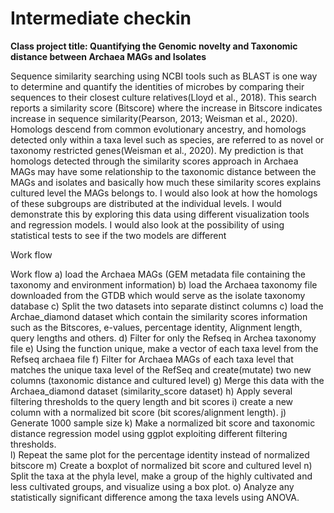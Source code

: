 Intermediate checkin
================

**Class project title: Quantifying the Genomic novelty and Taxonomic
distance between Archaea MAGs and Isolates**

Sequence similarity searching using NCBI tools such as BLAST is one way
to determine and quantify the identities of microbes by comparing their
sequences to their closest culture relatives(Lloyd et al., 2018). This
search reports a similarity score (Bitscore) where the increase in
Bitscore indicates increase in sequence similarity(Pearson, 2013;
Weisman et al., 2020). Homologs descend from common evolutionary
ancestry, and homologs detected only within a taxa level such as
species, are referred to as novel or taxonomy restricted genes(Weisman
et al., 2020). My prediction is that homologs detected through the
similarity scores approach in Archaea MAGs may have some relationship to
the taxonomic distance between the MAGs and isolates and basically how
much these similarity scores explains cultured level the MAGs belongs
to. I would also look at how the homologs of these subgroups are
distributed at the individual levels. I would demonstrate this by
exploring this data using different visualization tools and regression
models. I would also look at the possibility of using statistical tests
to see if the two models are different

Work flow

Work flow a) load the Archaea MAGs (GEM metadata file containing the
taxonomy and environment information) b) load the Archaea taxonomy file
downloaded from the GTDB which would serve as the isolate taxonomy
database c) Split the two datasets into separate distinct columns c)
load the Archae_diamond dataset which contain the similarity scores
information such as the Bitscores, e-values, percentage identity,
Alignment length, query lengths and others. d) Filter for only the
Refseq in Archea taxonomy file e) Using the function unique, make a
vector of each taxa level from the Refseq archaea file f) Filter for
Archaea MAGs of each taxa level that matches the unique taxa level of
the RefSeq and create(mutate) two new columns (taxonomic distance and
cultured level) g) Merge this data with the Archaea_diamond dataset
(similarity_score dataset) h) Apply several filtering thresholds to the
query length and bit scores i) create a new column with a normalized bit
score (bit scores/alignment length). j) Generate 1000 sample size k)
Make a normalized bit score and taxonomic distance regression model
using ggplot exploiting different filtering thresholds.  
l) Repeat the same plot for the percentage identity instead of
normalized bitscore m) Create a boxplot of normalized bit score and
cultured level n) Split the taxa at the phyla level, make a group of the
highly cultivated and less cultivated groups, and visualize using a box
plot. o) Analyze any statistically significant difference among the taxa
levels using ANOVA.

